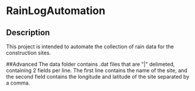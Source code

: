 # RainLogAutomation

## Description
This project is intended to automate the collection of rain data for the construction sites.

##Advanced
The data folder contains .dat files that are "|" delimeted, containing 2 fields per line. The first line contains the name of the site, and the second field contains the longitude and latitude of the site separated by a comma.
